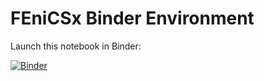 # FEniCSx Binder Environment

Launch this notebook in Binder:

[![Binder](https://mybinder.org/badge_logo.svg)](https://mybinder.org/v2/gh/3dyg3d/fenicsx-binder/HEAD?labpath=notebooks/demo.ipynb)
